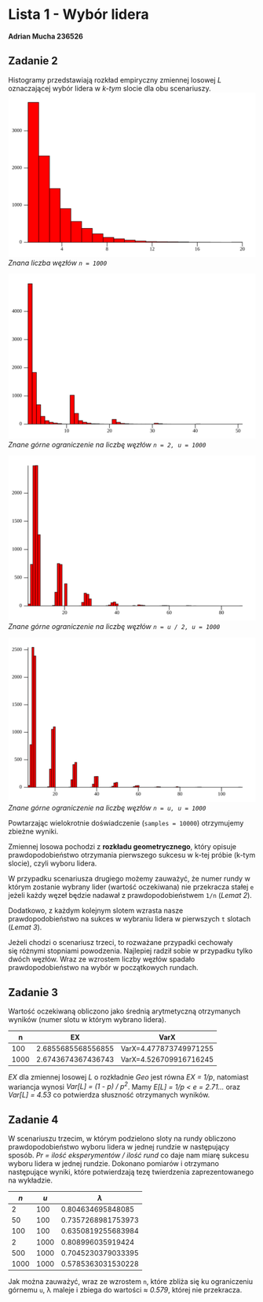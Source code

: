 # Lista 1 - Wybór lidera

**Adrian Mucha 236526**

## Zadanie 2

Histogramy przedstawiają rozkład empiryczny zmiennej losowej _L_ oznaczającej wybór lidera w _k-tym_ slocie dla obu scenariuszy.
![Example histogram](<histogram_n=1000_s=10000_v=(2,0.0).svg>)
_Znana liczba węzłów `n = 1000`_

![Example histogram](<histogram_n=2_s=10000_v=(3,1000.0).svg>)
_Znane górne ograniczenie na liczbę węzłów `n = 2, u = 1000`_

![Example histogram](<histogram_n=500_s=10000_v=(3,1000.0).svg>)
_Znane górne ograniczenie na liczbę węzłów `n = u / 2, u = 1000`_

![Example histogram](<histogram_n=1000_s=10000_v=(3,1000.0).svg>)
_Znane górne ograniczenie na liczbę węzłów `n = u, u = 1000`_

Powtarzając wielokrotnie doświadczenie (`samples = 10000`) otrzymujemy zbieżne wyniki.

Zmiennej losowa pochodzi z **rozkładu geometrycznego**, który opisuje prawdopodobieństwo otrzymania pierwszego sukcesu w k-tej próbie (k-tym slocie), czyli wyboru lidera.

W przypadku scenariusza drugiego możemy zauważyć, że numer rundy w którym zostanie wybrany lider (wartość oczekiwana) nie przekracza stałej `e` jeżeli każdy węzeł będzie nadawał z prawdopodobieństwem `1/n` (_Lemat 2_).

Dodatkowo, z każdym kolejnym slotem wzrasta nasze prawdopodobieństwo na sukces w wybraniu lidera w pierwszych `t` slotach (_Lemat 3_).

Jeżeli chodzi o scenariusz trzeci, to rozważane przypadki cechowały się różnymi stopniami powodzenia. Najlepiej radził sobie w przypadku tylko dwóch węzłów. Wraz ze wzrostem liczby węzłów spadało prawdopodobieństwo na wybór w początkowych rundach.

## Zadanie 3

Wartość oczekiwaną obliczono jako średnią arytmetyczną otrzymanych wyników (numer slotu w którym wybrano lidera).

| n    | EX                 | VarX                   |
| ---- | ------------------ | ---------------------- |
| 100  | 2.6855685568556855 | VarX=4.477873749971255 |
| 1000 | 2.6743674367436743 | VarX=4.526709916716245 |

_EX_ dla zmiennej losowej _L_ o rozkładnie _Geo_ jest równa _EX = 1/p_, natomiast wariancja wynosi _Var[L] = (1 - p) / p<sup>2</sup>_. Mamy _E[L] = 1/p < e = 2.71..._ oraz _Var[L] = 4.53_ co potwierdza słuszność otrzymanych wyników.

## Zadanie 4

W scenariuszu trzecim, w którym podzielono sloty na rundy obliczono prawdopodobieństwo wyboru lidera w jednej rundzie w następujący sposób. _Pr = ilość eksperymentów / ilość rund_ co daje nam miarę sukcesu wyboru lidera w jednej rundzie. Dokonano pomiarów i otrzymano następujące wyniki, które potwierdzają tezę twierdzenia zaprezentowanego na wykładzie.

| _n_  | _u_  | _λ_                |
| ---- | ---- | ------------------ |
| 2    | 100  | 0.804634695848085  |
| 50   | 100  | 0.7357268981753973 |
| 100  | 100  | 0.6350819255683984 |
| 2    | 1000 | 0.808996035919424  |
| 500  | 1000 | 0.7045230379033395 |
| 1000 | 1000 | 0.5785363031530228 |

Jak można zauważyć, wraz ze wzrostem `n`, które zbliża się ku ograniczeniu górnemu `u`, λ maleje i zbiega do wartości ≈ _0.579_, której nie przekracza.
